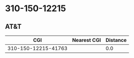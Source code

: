 # 310-150-12215
## AT&T


| CGI | Nearest CGI | Distance |
|-----|-------------|----------|
| 310-150-12215-41763 |  | 0.0 |
